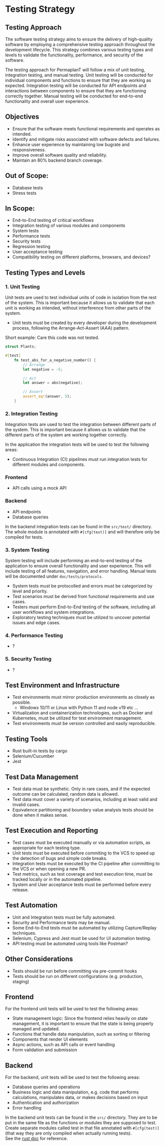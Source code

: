 # Testing Strategy

## Testing Approach

The software testing strategy aims to ensure the delivery of high-quality software by employing a comprehensive testing approach throughout the development lifecycle. This strategy combines various testing types and levels to validate the functionality, performance, and security of the software.

The testing approach for PermaplanT will follow a mix of unit testing, integration testing, and manual testing.
Unit testing will be conducted for individual components and functions to ensure that they are working as expected.
Integration testing will be conducted for API endpoints and interactions between components to ensure that they are functioning correctly together.
Manual testing will be conducted for end-to-end functionality and overall user experience.

## Objectives

- Ensure that the software meets functional requirements and operates as intended.
- Identify and mitigate risks associated with software defects and failures.
- Enhance user experience by maintaining low bugrate and responsiveness.
- Improve overall software quality and reliability.
- Maintain an 80% backend branch coverage.

## Out of Scope:

- Database tests
- Stress tests

## In Scope:

- End-to-End testing of critical workflows
- Integration testing of various modules and components
- System tests
- Performance tests
- Security tests
- Regression testing
- User acceptance testing
- Compatibility testing on different platforms, browsers, and devices?

## Testing Types and Levels

### 1. Unit Testing

Unit tests are used to test individual units of code in isolation from the rest of the system. This is important because it allows us to validate that each unit is working as intended, without interference from other parts of the system.

- Unit tests must be created by every developer during the development process, following the Arrange-Act-Assert (AAA) pattern.

Short example:
Care this code was not tested.

```rust
struct Plants;

#[test]
    fn test_abs_for_a_negative_number() {
        // Arrange
        let negative = -5;

        // Act
        let answer = abs(negative);

        // Assert
        assert_eq!(answer, 5);
    }
```

### 2. Integration Testing

Integration tests are used to test the integration between different parts of the system. This is important because it allows us to validate that the different parts of the system are working together correctly.

In the application the integration tests will be used to test the following areas:

- Continuous Integration (CI) pipelines must run integration tests for different modules and components.

### Frontend

- API calls using a mock API

### Backend

- API endpoints
- Database queries

In the backend integration tests can be found in the `src/test/` directory.
The whole module is annotated with `#[cfg(test)]` and will therefore only be compiled for tests.

### 3. System Testing

System testing will include performing an end-to-end testing of the application to ensure overall functionality and user experience.
This will include testing of all features, navigation, and error handling.
Manual tests will be documented under `doc/tests/protocols`.

- System tests must be protocolled and errors must be categorized by level and priority.
- Test scenarios must be derived from functional requirements and use cases.
- Testers must perform End-to-End testing of the software, including all user workflows and system integrations.
- Exploratory testing techniques must be utilized to uncover potential issues and edge cases.

### 4. Performance Testing

- ?

### 5. Security Testing

- ?

## Test Environment and Infrastructure

- Test environments must mirror production environments as closely as possible.
  - Windows 10/11 or Linux with Python 11 and node v19 etc ...
- Virtualization and containerization technologies, such as Docker and Kubernetes, must be utilized for test environment management.
- Test environments must be version controlled and easily reproducible.

## Testing Tools

- Rust built-in tests by cargo
- Selenium/Cucumber
- Jest

## Test Data Management

- Test data must be synthetic. Only in rare cases, and if the expected outcome can be calculated, random data is allowed.
- Test data must cover a variety of scenarios, including at least valid and invalid cases.
- Equivalence partitioning and boundary value analysis tests should be done when it makes sense.

## Test Execution and Reporting

- Test cases must be executed manually or via automation scripts, as appropriate for each testing type.
- Unit tests must be executed before commiting to the VCS to speed up the detection of bugs and simple code breaks.
- Integration tests must be executed by the CI pipeline after committing to the VCS or when opening a new PR.
- Test metrics, such as test coverage and test execution time, must be tracked locally or in the automated pipeline.
- System and User acceptance tests must be performed before every release.

## Test Automation

- Unit and Integration tests must be fully automated.
- Security and Performance tests may be manual.
- Some End-to-End tests must be automated by utilizing Capture/Replay techniques.
- Selenium, Cypress and Jest must be used for UI automation testing.
- API testing must be automated using tools like Postman?

## Other Considerations

- Tests should be run before committing via pre-commit hooks
- Tests should be run on different configurations (e.g. production, staging)

## Frontend

For the frontend unit tests will be used to test the following areas:

- State management logic: Since the frontend relies heavily on state management, it is important to ensure that the state is being properly managed and updated.
- Functions that handle data manipulation, such as sorting or filtering
- Components that render UI elements
- Async actions, such as API calls or event handling
- Form validation and submission

## Backend

For the backend, unit tests will be used to test the following areas:

- Database queries and operations
- Business logic and data manipulation, e.g. code that performs calculations, manipulates data, or makes decisions based on input
- Authentication and authorization
- Error handling

In the backend unit tests can be found in the `src/` directory.
They are to be put in the same file as the functions or modules they are supposed to test.
Create separate modules called test in that file annotated with `#[cfg(test)]` (that way they are only compiled when actually running tests).  
See the [rust doc](https://doc.rust-lang.org/rust-by-example/testing/unit_testing.html) for reference.
